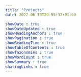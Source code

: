 ```yaml
---
title: "Projects"
date: 2022-06-13T20:55:37+01:00

showDate : true
showDateUpdated : true
showHeadingAnchors : true
showPagination : true
showReadingTime : true
showTableOfContents : true
showTaxonomies : true
showWordCount : true
showSummary : true
sharingLinks : true
---
```


